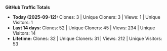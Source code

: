 
**GitHub Traffic Totals**

- **Today (2025-09-12):** Clones: 3 | Unique Cloners: 3 | Views: 1 | Unique Visitors: 1
- **Last 14 days:** Clones: 52 | Unique Cloners: 45 | Views: 234 | Unique Visitors: 14
- **Lifetime:** Clones: 32 | Unique Cloners: 31 | Views: 212 | Unique Visitors: 53
